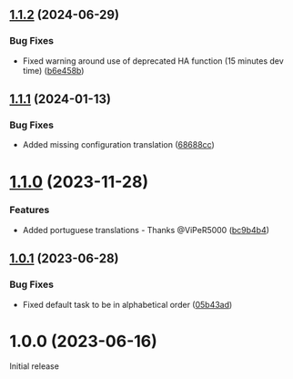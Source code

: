 ## [1.1.2](https://github.com/BottlecapDave/HomeAssistant-ThemeParkAssistant/compare/v1.1.1...v1.1.2) (2024-06-29)


### Bug Fixes

* Fixed warning around use of deprecated HA function (15 minutes dev time) ([b6e458b](https://github.com/BottlecapDave/HomeAssistant-ThemeParkAssistant/commit/b6e458b14e0613cd4c853661de6a13aa39f5a34a))

## [1.1.1](https://github.com/BottlecapDave/HomeAssistant-ThemeParkAssistant/compare/v1.1.0...v1.1.1) (2024-01-13)


### Bug Fixes

* Added missing configuration translation ([68688cc](https://github.com/BottlecapDave/HomeAssistant-ThemeParkAssistant/commit/68688cc54625af684c98540df538cd659125ffc6))

# [1.1.0](https://github.com/BottlecapDave/HomeAssistant-ThemeParkAssistant/compare/v1.0.1...v1.1.0) (2023-11-28)


### Features

* Added portuguese translations - Thanks @ViPeR5000 ([bc9b4b4](https://github.com/BottlecapDave/HomeAssistant-ThemeParkAssistant/commit/bc9b4b43840487b376cc65de410925c005106732))

## [1.0.1](https://github.com/BottlecapDave/HomeAssistant-ThemeParkAssistant/compare/v1.0.0...v1.0.1) (2023-06-28)


### Bug Fixes

* Fixed default task to be in alphabetical order ([05b43ad](https://github.com/BottlecapDave/HomeAssistant-ThemeParkAssistant/commit/05b43adfaba9ab00bb2a605d634fe4d70929a641))

# 1.0.0 (2023-06-16)

Initial release
